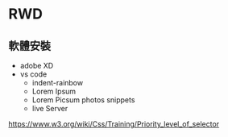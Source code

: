 # RWD
## 軟體安裝
- adobe XD
- vs code
	- indent-rainbow
	- Lorem Ipsum
	- Lorem Picsum photos snippets
	- live Server

https://www.w3.org/wiki/Css/Training/Priority_level_of_selector
